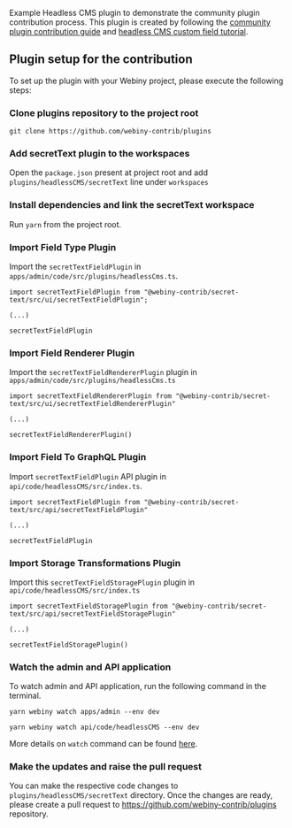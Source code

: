 Example Headless CMS plugin to demonstrate the community plugin contribution process.
This plugin is created by following the [community plugin contribution guide](#) and [headless CMS custom field tutorial](https://www.webiny.com/docs/tutorials/headless-cms/create-a-webiny-headless-cms-custom-field-plugin/#storage-transformations). 


## Plugin setup for the contribution
To set up the plugin with your Webiny project, please execute the following steps:

### Clone plugins repository to the project root

`git clone https://github.com/webiny-contrib/plugins`

### Add secretText plugin to the workspaces
Open the `package.json` present at project root and add `plugins/headlessCMS/secretText` line  under `workspaces`

### Install dependencies and link the secretText workspace
Run `yarn` from the project root. 

### Import Field Type Plugin 

Import the `secretTextFieldPlugin` in `apps/admin/code/src/plugins/headlessCms.ts`.

```
import secretTextFieldPlugin from "@webiny-contrib/secret-text/src/ui/secretTextFieldPlugin";

(...)

secretTextFieldPlugin
```

### Import Field Renderer Plugin

Import the `secretTextFieldRendererPlugin` plugin in `apps/admin/code/src/plugins/headlessCms.ts`


```
import secretTextFieldRendererPlugin from "@webiny-contrib/secret-text/src/ui/secretTextFieldRendererPlugin"

(...)

secretTextFieldRendererPlugin()
```

### Import Field To GraphQL Plugin

Import `secretTextFieldPlugin` API plugin in `api/code/headlessCMS/src/index.ts`.

```
import secretTextFieldPlugin from "@webiny-contrib/secret-text/src/api/secretTextFieldPlugin"

(...)

secretTextFieldPlugin
```

### Import Storage Transformations Plugin

Import this `secretTextFieldStoragePlugin` plugin in `api/code/headlessCMS/src/index.ts`

```
import secretTextFieldStoragePlugin from "@webiny-contrib/secret-text/src/api/secretTextFieldStoragePlugin"

(...)

secretTextFieldStoragePlugin()
```


### Watch the admin and API application
To watch admin and API application, run the following command in the terminal.

`yarn webiny watch apps/admin --env dev`  

`yarn webiny watch api/code/headlessCMS --env dev`

More details on `watch` command can be found [here](https://www.webiny.com/docs/how-to-guides/use-watch-command).

### Make the updates and raise the pull request
You can make the respective code changes to `plugins/headlessCMS/secretText` directory.
Once the changes are ready, please create a pull request to https://github.com/webiny-contrib/plugins repository.







